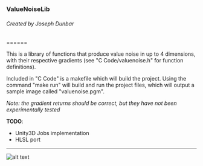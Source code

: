 ### ValueNoiseLib
###### Created by Joseph Dunbar
======

This is a library of functions that produce value noise in up to 4 dimensions, with their respective gradients (see "C Code/valuenoise.h" for function definitions).

Included in "C Code" is a makefile which will build the project. Using the command "make run" will build and run the project files, which will output a sample image called "valuenoise.pgm".



*Note: the gradient returns should be correct, but they have not been experimentally tested*


**TODO**: 
  * Unity3D Jobs implementation
  * HLSL port
---
![alt text](https://github.com/josephhd/ValueNoiseLib/tree/master/valuenoise.jpg "Value Noise")
